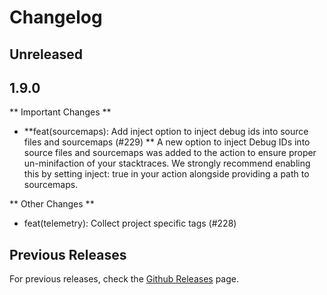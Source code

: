 # Changelog

## Unreleased


## 1.9.0

** Important Changes **

- **feat(sourcemaps): Add inject option to inject debug ids into source files and sourcemaps (#229) **
A new option to inject Debug IDs into source files and sourcemaps was added to the action to ensure proper un-minifaction of your stacktraces. We strongly recommend enabling this by setting inject: true in your action alongside providing a path to sourcemaps.

** Other Changes **
- feat(telemetry): Collect project specific tags (#228)

## Previous Releases

For previous releases, check the [Github Releases](https://github.com/getsentry/action-release/releases) page.
